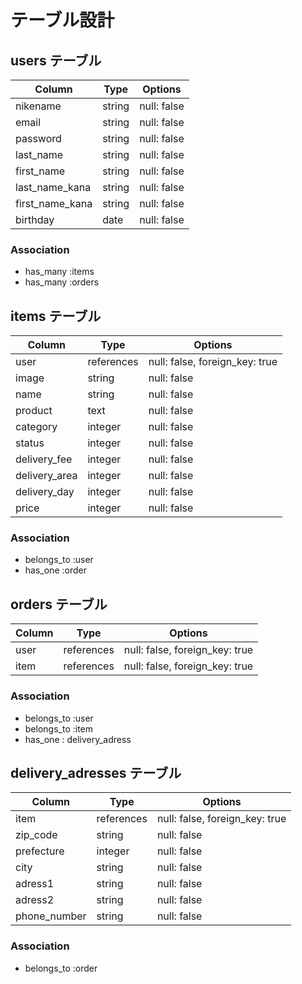 # テーブル設計

## users テーブル

| Column          | Type   | Options     |
| --------------- | ------ | ----------- |
| nikename        | string | null: false |
| email           | string | null: false |
| password        | string | null: false |
| last_name       | string | null: false |
| first_name      | string | null: false |
| last_name_kana  | string | null: false |
| first_name_kana | string | null: false |
| birthday        | date   | null: false |

### Association

- has_many :items
- has_many :orders


## items テーブル

| Column        | Type       | Options                        |
| ------------- | ---------- | ------------------------------ |
| user          | references | null: false, foreign_key: true |
| image         | string     | null: false                    |
| name          | string     | null: false                    |
| product       | text       | null: false                    |
| category      | integer    | null: false                    |
| status        | integer    | null: false                    |
| delivery_fee  | integer    | null: false                    |
| delivery_area | integer    | null: false                    |
| delivery_day  | integer    | null: false                    |
| price         | integer    | null: false                    |

### Association

- belongs_to :user
- has_one :order


## orders テーブル

| Column  | Type       | Options                        |
| ------- | ---------- | ------------------------------ |
| user    | references | null: false, foreign_key: true |
| item    | references | null: false, foreign_key: true |

### Association

- belongs_to :user
- belongs_to :item
- has_one : delivery_adress


## delivery_adresses テーブル

| Column         | Type       | Options                        |
| -------------- | ---------- | ------------------------------ |
| item           | references | null: false, foreign_key: true |
| zip_code       | string     | null: false                    |
| prefecture     | integer    | null: false                    |
| city           | string     | null: false                    |
| adress1        | string     | null: false                    |
| adress2        | string     | null: false                    |
| phone_number   | string     | null: false                    |

### Association

- belongs_to :order



<!-- ## comments テーブル

| Column  | Type       | Options                        |
| ------- | ---------- | ------------------------------ |
| content | string     |                                |
| user    | references | null: false, foreign_key: true |
| item    | references | null: false, foreign_key: true |

### Association

- belongs_to :user
- belongs_to :item -->

